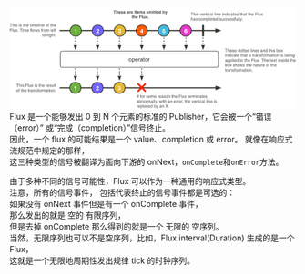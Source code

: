 ![img.png](img.png)
Flux<T> 是一个能够发出 0 到 N 个元素的标准的 Publisher<T>，它会被一个“错误（error）” 或“完成（completion）”信号终止。\
因此，一个 flux 的可能结果是一个 value、completion 或 error。 就像在响应式流规范中规定的那样，\
这三种类型的信号被翻译为面向下游的 onNext，`onComplete`和`onError`方法。

由于多种不同的信号可能性，Flux 可以作为一种通用的响应式类型。\
注意，所有的信号事件， 包括代表终止的信号事件都是可选的：\
如果没有 onNext 事件但是有一个 onComplete 事件， \
那么发出的就是 空的 有限序列，\
但是去掉 onComplete 那么得到的就是一个 无限的 空序列。 \
当然，无限序列也可以不是空序列，比如，Flux.interval(Duration) 生成的是一个 Flux<Long>， \
这就是一个无限地周期性发出规律 tick 的时钟序列。
